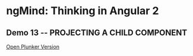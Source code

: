 # ngMind: Thinking in Angular 2

## Demo 13 -- PROJECTING A CHILD COMPONENT

[Open Plunker Version](http://plnkr.co/edit/ksdTn6wA5JGVtFDO6Vfw?p=preview)
